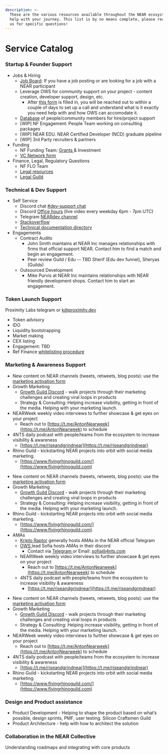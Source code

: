 ```yaml
---
description: >-
  These are the various resources available throughout the NEAR ecosystem to
  help with your journey. This list is by no means complete, please reach out to
  us for specific questions!
---
```


# Service Catalog

### Startup & Founder Support

* Jobs & Hiring
  * [Job Board](https://jobs.openweb.dev): If you have a job posting or are looking for a job with a NEAR participant
  * Leverage OWS for community support on your project - content creation, developer support, design, etc.
    * After [this form](https://airtable.com/shrwaPB7BgZTDnfn9) is filled in, you will be reached out to within a couple of days to set up a call and understand what is it exactly you need help with and how OWS can accomodate it.
  * [Database](https://docs.google.com/spreadsheets/d/1tiBYUSjC0q-l7ySW4shTv6aB6ZRGJ8QJ4GEoMCO\_OkE/edit?usp=sharing) of people/community members for hire/project support
  * \[WIP] NF Engagement: People Team working on consulting packages
  * \[WIP] NEAR EDU. NEAR Certified Developer (NCD) graduate pipeline
  * \[WIP] 3rd Party recruiters & partners
* Funding
  * NF Funding Team: [Grants ](https://near.org/grants/)& Investment
  * [VC Network form](https://nearprotocol1001.typeform.com/nearvcnetwork)
* Finance, Legal, Regulatory Questions
  * NF FLO Team
  * [Legal resources](https://wiki.near.org/resources/legal-resources)
  * [Legal Guild](http://nearlegal.com)

### Technical & Dev Support

* Self Service
  * Discord chat [#dev-support chat](https://discord.gg/SUAn8SEj32)
  * Discord [Office hours](https://discord.gg/erSfP8KeKh) (live video every weekday 6pm - 7pm UTC)
  * Telegram [NEARdev channel](https://t.me/neardev)
  * [Stackoverflow](https://stackoverflow.com/questions/tagged/nearprotocol)
  * [Technical documentation directory](../../technology/docs/)
* Engagements
  * Contract Audits
    * John Smith maintains at NEAR Inc manages relationships with firms that official support NEAR. Contact him to find a match and begin an engagement.
    * Peer review Guild / Edu -- TBD Sherif (Edu dev funnel), Sheryas (Guilds)
  * Outsourced Development
    * Mike Purvis at NEAR Inc maintains relationships with NEAR friendly development shops. Contact him to start an engagement.

### Token Launch Support

Proximity Labs telegram or k@proximity.dev

* Token advisory
* IDO
* Liquidity bootstrapping
* Market making
* CEX listing
* Engagement: TBD
* Ref Finance [whitelisting procedure](https://gov.ref.finance/t/new-whitelisting-procedure/224)

### Marketing & Awareness Support

* New content on NEAR channels (tweets, retweets, blog posts): use the [marketing activation form](https://near.org/activate/)
* Growth Marketing&#x20;
  * [Growth Guild Discord](https://discord.gg/pRr6BakXP7) - walk projects through their marketing challenges and creating viral loops in products&#x20;
  * Strategy & Consulting: Helping increase visibility, getting in front of the media. Helping with your marketing launch.
* NEARWeek weekly video interviews to further showcase & get eyes on your project
  * Reach out to [https://t.me/AntonNearweek](https://t.me/AntonNearweek) to schedule
* 4NTS daily podcast with people/teams from the ecosystem to increase visibility & awareness
  * [https://t.me/riseandgrindnear](https://t.me/riseandgrindnear)
* Rhino Guild - kickstarting NEAR projects into orbit with social media marketing.
  * [https://www.flyingrhinoguild.com/](https://www.flyingrhinoguild.com)

<!---->

* New content on NEAR channels (tweets, retweets, blog posts): use the [marketing activation form](https://near.org/activate/)
* Growth Marketing&#x20;
  * [Growth Guild Discord](https://discord.gg/pRr6BakXP7) - walk projects through their marketing challenges and creating viral loops in products&#x20;
  * Strategy & Consulting: Helping increase visibility, getting in front of the media. Helping with your marketing launch.
* Rhino Guild - kickstarting NEAR projects into orbit with social media marketing.
  * [https://www.flyingrhinoguild.com/](https://www.flyingrhinoguild.com)
* AMAs
  * [Kripto Raptor](https://t.me/Kripto\_Raptor) generally hosts AMAs in the NEAR official Telegram
  * [OWS ](https://discord.gg/nUsEM2qujb)lead Sofia hosts AMAs in their discord
    * Contact via [Telegram ](https://t.me/aluminium\_foil)or Email: sofia@4nts.com
  * NEARWeek weekly video interviews to further showcase & get eyes on your project
    * Reach out to [https://t.me/AntonNearweek](https://t.me/AntonNearweek) to schedule
  * 4NTS daily podcast with people/teams from the ecosystem to increase visibility & awareness
    * [https://t.me/riseandgrindnear](https://t.me/riseandgrindnear)

<!---->

* New content on NEAR channels (tweets, retweets, blog posts): use the [marketing activation form](https://near.org/activate/)
* Growth Marketing
  * [Growth Guild Discord](https://discord.gg/pRr6BakXP7) - walk projects through their marketing challenges and creating viral loops in products
  * Strategy & Consulting: Helping increase visibility, getting in front of the media. Helping with your marketing launch.
* NEARWeek weekly video interviews to further showcase & get eyes on your project
  * Reach out to [https://t.me/AntonNearweek](https://t.me/AntonNearweek) to schedule
* 4NTS daily podcast with people/teams from the ecosystem to increase visibility & awareness
  * [https://t.me/riseandgrindnear](https://t.me/riseandgrindnear)
* Rhino Guild - kickstarting NEAR projects into orbit with social media marketing.
  * [https://www.flyingrhinoguild.com/](https://www.flyingrhinoguild.com)

### Design and Product assistance

* Product Development - Helping to shape the product based on what’s possible, design sprints, PMF, user testing. Silicon Craftsmen Guild
* Product Architecture - help with how to architect the solution

### Collaboration in the NEAR Collective

Understanding roadmaps and integrating with core products
